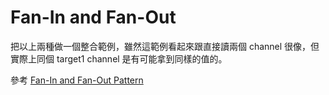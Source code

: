 # Fan-In and Fan-Out

把以上兩種做一個整合範例，雖然這範例看起來跟直接讀兩個 channel 很像，但實際上同個 target1 channel 是有可能拿到同樣的值的。

參考 [Fan-In and Fan-Out Pattern](./main.go)